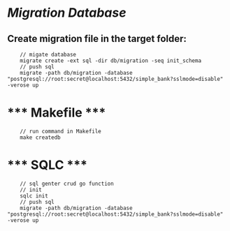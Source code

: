 # ***Migration Database***

## Create migration file in the target folder:

```shell
    // migate database
    migrate create -ext sql -dir db/migration -seq init_schema
    // push sql
    migrate -path db/migration -database "postgresql://root:secret@localhost:5432/simple_bank?sslmode=disable" -verose up
```

# *** Makefile ***
```shell
    // run command in Makefile
    make createdb
```

# *** SQLC ***
```shell
    // sql genter crud go function
    // init
    sqlc init
    // push sql
    migrate -path db/migration -database "postgresql://root:secret@localhost:5432/simple_bank?sslmode=disable" -verose up
```